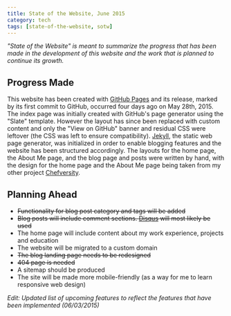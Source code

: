 ```yaml
---
title: State of the Website, June 2015
category: tech
tags: [state-of-the-website, sotw]
---
```


*"State of the Website" is meant to summarize the progress that has been made in the development of this website and
 the work that is planned to continue its growth.*

<!--more-->

## Progress Made

This website has been created with [GitHub Pages](https://pages.github.com) and its release, marked by its first 
commit to GitHub, occurred four days ago on May 28th, 2015. The index page was initially created with GitHub's page 
generator using the "Slate" template. However the layout has since been replaced with custom content and only the 
"View on GitHub" banner and residual CSS were leftover (the CSS was left to ensure compatibility). 
[Jekyll](http://jekyllrb.com/), the static web page generator, was initialized in order to enable blogging features and the 
website has been structured accordingly. The layouts for the home page, the About Me page, and the blog page and 
posts were written by hand, with the design for the home page and the About Me page being taken from my other project
 [Chefversity](http://chefversity.com/). 
 
## Planning Ahead

* <strike>Functionality for blog post category and tags will be added</strike>
* <strike>Blog posts will include comment sections. [Disqus](https://disqus.com/) will most likely be used</strike>
* The home page will include content about my work experience, projects and education
* The website will be migrated to a custom domain
* <strike>The blog landing page needs to be redesigned</strike>
* <strike>404 page is needed</strike>
* A sitemap should be produced
* The site will be made more mobile-friendly (as a way for me to learn responsive web design)

*Edit: Updated list of upcoming features to reflect the features that have been implemented (06/03/2015)*